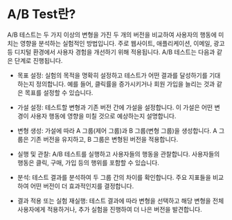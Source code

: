 # A/B Test란?

A/B 테스트는 두 가지 이상의 변형을 가진 두 개의 버전을 비교하여 사용자의 행동에 미치는 영향을 분석하는
실험적인 방법입니다. 주로 웹사이트, 애플리케이션, 이메일, 광고 등 디지털 환경에서 사용자 경험을 개선하기
위해 적용됩니다. A/B 테스트는 다음과 같은 단계로 진행됩니다.

- 목표 설정:
  실험의 목적을 명확히 설정하고 테스트가 어떤 결과를 달성하기를 기대하는지 정의합니다.
  예를 들어, 클릭률을 증가시키거나 회원 가입을 늘리는 것과 같은 목표를 설정할 수 있습니다.

- 가설 설정:
  테스트할 변형과 기존 버전 간에 가설을 설정합니다.
  이 가설은 어떤 변경이 사용자 행동에 영향을 미칠 것으로 예상하는지 설명합니다.

- 변형 생성: 가설에 따라 A 그룹(제어 그룹)과 B 그룹(변형 그룹)을 생성합니다.
  A 그룹은 기존 버전을 유지하고, B 그룹은 변형된 버전을 적용합니다.

- 실행 및 관찰:
  A/B 테스트를 실행하고 사용자들의 행동을 관찰합니다.
  사용자들의 행동은 클릭, 구매, 가입 등의 행위를 포함할 수 있습니다.

- 분석:
  테스트 결과를 분석하여 두 그룹 간의 차이를 확인합니다.
  주요 지표들을 비교하여 어떤 버전이 더 효과적인지를 결정합니다.

- 결과 적용 또는 실험 재실행:
  테스트 결과에 따라 변형을 선택하고 해당 변형을 전체 사용자에게 적용하거나, 추가 실험을 진행하여
  더 나은 버전을 발견합니다.
